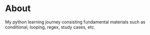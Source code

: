 # About
My python learning journey consisting fundamental materials such as conditional, looping, regex, study cases, etc.
